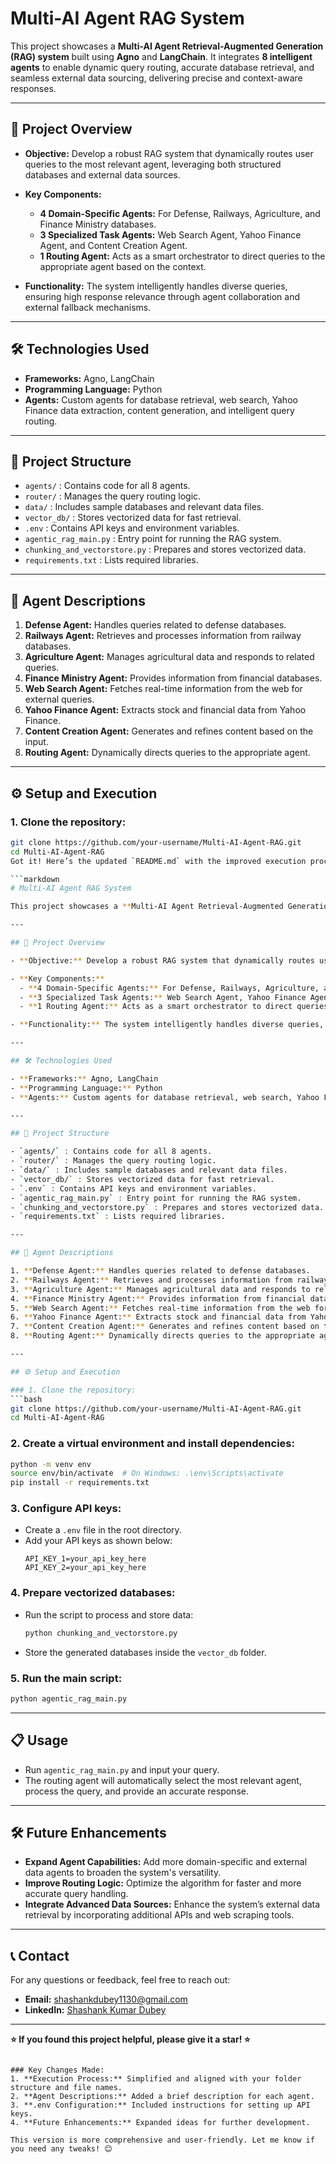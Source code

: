 # Multi-AI Agent RAG System

This project showcases a **Multi-AI Agent Retrieval-Augmented Generation (RAG) system** built using **Agno** and **LangChain**. It integrates **8 intelligent agents** to enable dynamic query routing, accurate database retrieval, and seamless external data sourcing, delivering precise and context-aware responses.

---

## 📌 Project Overview

- **Objective:** Develop a robust RAG system that dynamically routes user queries to the most relevant agent, leveraging both structured databases and external data sources.

- **Key Components:**
  - **4 Domain-Specific Agents:** For Defense, Railways, Agriculture, and Finance Ministry databases.
  - **3 Specialized Task Agents:** Web Search Agent, Yahoo Finance Agent, and Content Creation Agent.
  - **1 Routing Agent:** Acts as a smart orchestrator to direct queries to the appropriate agent based on the context.

- **Functionality:** The system intelligently handles diverse queries, ensuring high response relevance through agent collaboration and external fallback mechanisms.

---

## 🛠 Technologies Used

- **Frameworks:** Agno, LangChain  
- **Programming Language:** Python  
- **Agents:** Custom agents for database retrieval, web search, Yahoo Finance data extraction, content generation, and intelligent query routing.

---

## 📂 Project Structure

- `agents/` : Contains code for all 8 agents.  
- `router/` : Manages the query routing logic.  
- `data/` : Includes sample databases and relevant data files.  
- `vector_db/` : Stores vectorized data for fast retrieval.  
- `.env` : Contains API keys and environment variables.  
- `agentic_rag_main.py` : Entry point for running the RAG system.  
- `chunking_and_vectorstore.py` : Prepares and stores vectorized data.  
- `requirements.txt` : Lists required libraries.  

---

## 🤖 Agent Descriptions

1. **Defense Agent:** Handles queries related to defense databases.  
2. **Railways Agent:** Retrieves and processes information from railway databases.  
3. **Agriculture Agent:** Manages agricultural data and responds to related queries.  
4. **Finance Ministry Agent:** Provides information from financial databases.  
5. **Web Search Agent:** Fetches real-time information from the web for external queries.  
6. **Yahoo Finance Agent:** Extracts stock and financial data from Yahoo Finance.  
7. **Content Creation Agent:** Generates and refines content based on the input.  
8. **Routing Agent:** Dynamically directs queries to the appropriate agent.  

---

## ⚙️ Setup and Execution

### 1. Clone the repository:
```bash
git clone https://github.com/your-username/Multi-AI-Agent-RAG.git
cd Multi-AI-Agent-RAG
Got it! Here’s the updated `README.md` with the improved execution process and brief descriptions for each agent:  

```markdown
# Multi-AI Agent RAG System

This project showcases a **Multi-AI Agent Retrieval-Augmented Generation (RAG) system** built using **Agno** and **LangChain**. It integrates **8 intelligent agents** to enable dynamic query routing, accurate database retrieval, and seamless external data sourcing, delivering precise and context-aware responses.

---

## 📌 Project Overview

- **Objective:** Develop a robust RAG system that dynamically routes user queries to the most relevant agent, leveraging both structured databases and external data sources.

- **Key Components:**
  - **4 Domain-Specific Agents:** For Defense, Railways, Agriculture, and Finance Ministry databases.
  - **3 Specialized Task Agents:** Web Search Agent, Yahoo Finance Agent, and Content Creation Agent.
  - **1 Routing Agent:** Acts as a smart orchestrator to direct queries to the appropriate agent based on the context.

- **Functionality:** The system intelligently handles diverse queries, ensuring high response relevance through agent collaboration and external fallback mechanisms.

---

## 🛠 Technologies Used

- **Frameworks:** Agno, LangChain  
- **Programming Language:** Python  
- **Agents:** Custom agents for database retrieval, web search, Yahoo Finance data extraction, content generation, and intelligent query routing.

---

## 📂 Project Structure

- `agents/` : Contains code for all 8 agents.  
- `router/` : Manages the query routing logic.  
- `data/` : Includes sample databases and relevant data files.  
- `vector_db/` : Stores vectorized data for fast retrieval.  
- `.env` : Contains API keys and environment variables.  
- `agentic_rag_main.py` : Entry point for running the RAG system.  
- `chunking_and_vectorstore.py` : Prepares and stores vectorized data.  
- `requirements.txt` : Lists required libraries.  

---

## 🤖 Agent Descriptions

1. **Defense Agent:** Handles queries related to defense databases.  
2. **Railways Agent:** Retrieves and processes information from railway databases.  
3. **Agriculture Agent:** Manages agricultural data and responds to related queries.  
4. **Finance Ministry Agent:** Provides information from financial databases.  
5. **Web Search Agent:** Fetches real-time information from the web for external queries.  
6. **Yahoo Finance Agent:** Extracts stock and financial data from Yahoo Finance.  
7. **Content Creation Agent:** Generates and refines content based on the input.  
8. **Routing Agent:** Dynamically directs queries to the appropriate agent.  

---

## ⚙️ Setup and Execution

### 1. Clone the repository:
```bash
git clone https://github.com/your-username/Multi-AI-Agent-RAG.git
cd Multi-AI-Agent-RAG
```

### 2. Create a virtual environment and install dependencies:
```bash
python -m venv env
source env/bin/activate  # On Windows: .\env\Scripts\activate
pip install -r requirements.txt
```

### 3. Configure API keys:
- Create a `.env` file in the root directory.
- Add your API keys as shown below:
  ```plaintext
  API_KEY_1=your_api_key_here
  API_KEY_2=your_api_key_here
  ```

### 4. Prepare vectorized databases:
- Run the script to process and store data:
  ```bash
  python chunking_and_vectorstore.py
  ```
- Store the generated databases inside the `vector_db` folder.

### 5. Run the main script:
```bash
python agentic_rag_main.py
```

---

## 📋 Usage

- Run `agentic_rag_main.py` and input your query.
- The routing agent will automatically select the most relevant agent, process the query, and provide an accurate response.

---

## 🛠 Future Enhancements

- **Expand Agent Capabilities:** Add more domain-specific and external data agents to broaden the system's versatility.
- **Improve Routing Logic:** Optimize the algorithm for faster and more accurate query handling.
- **Integrate Advanced Data Sources:** Enhance the system’s external data retrieval by incorporating additional APIs and web scraping tools.

---

## 📞 Contact

For any questions or feedback, feel free to reach out:  
- **Email:** shashankdubey1130@gmail.com  
- **LinkedIn:** [Shashank Kumar Dubey](https://www.linkedin.com/in/shashank-kumar-dubey/)  

---

**⭐ If you found this project helpful, please give it a star! ⭐**
```

### Key Changes Made:
1. **Execution Process:** Simplified and aligned with your folder structure and file names.
2. **Agent Descriptions:** Added a brief description for each agent.
3. **.env Configuration:** Included instructions for setting up API keys.
4. **Future Enhancements:** Expanded ideas for further development.

This version is more comprehensive and user-friendly. Let me know if you need any tweaks! 😊
